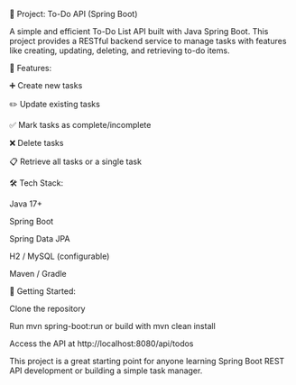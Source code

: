 📌 Project: To-Do API (Spring Boot)

A simple and efficient To-Do List API built with Java Spring Boot. This project provides a RESTful backend service to manage tasks with features like creating, updating, deleting, and retrieving to-do items.

🔑 Features:

➕ Create new tasks

✏️ Update existing tasks

✅ Mark tasks as complete/incomplete

❌ Delete tasks

📋 Retrieve all tasks or a single task

🛠️ Tech Stack:

Java 17+

Spring Boot

Spring Data JPA

H2 / MySQL (configurable)

Maven / Gradle

🚀 Getting Started:

Clone the repository

Run mvn spring-boot:run or build with mvn clean install

Access the API at http://localhost:8080/api/todos

This project is a great starting point for anyone learning Spring Boot REST API development or building a simple task manager.
